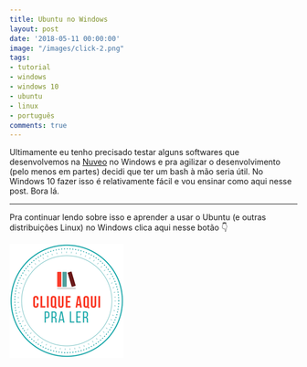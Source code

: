 ```yaml
---
title: Ubuntu no Windows
layout: post
date: '2018-05-11 00:00:00'
image: "/images/click-2.png"
tags:
- tutorial
- windows
- windows 10
- ubuntu
- linux
- português
comments: true
---
```


Ultimamente eu tenho precisado testar alguns softwares que desenvolvemos na [Nuveo](https://nuveo.ai) no Windows e pra agilizar o desenvolvimento (pelo menos em partes) decidi que ter um bash à mão seria útil. No Windows 10 fazer isso é relativamente fácil e vou ensinar como aqui nesse post. Bora lá.

---

Pra continuar lendo sobre isso e aprender a usar o Ubuntu (e outras distribuições Linux) no Windows clica aqui nesse botão 👇

[![clique aqui para ler](/images/clique-aqui-para-ler.png)](https://medium.com/test-after-deploy/ubuntu-no-windows-d71c53ebe402)

